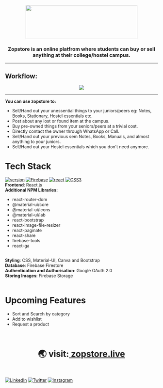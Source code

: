 <br/>
<p align="center"> <img src="https://user-images.githubusercontent.com/51415346/149559891-9cd27384-4fc6-4ec5-8154-0c90d0426f2b.png" width="368" height="112"> </img>  </p>




<h3 align="center">Zopstore is an online platfrom where students can buy or sell anything at their college/hostel campus.</h3>
<hr/>

## Workflow:
<p align="center"><img src='https://user-images.githubusercontent.com/51415346/150171041-c06ccfe2-12f8-486c-ad24-53966dd41615.png'></img></p>
<hr/>

<b>You can use zopstore to:</b>
- Sell/Hand out your unessential things to your juniors/peers eg: Notes, Books, Stationary, Hostel essentials etc.
- Post about any lost or found item at the campus.
- Buy pre-owned things from your seniors/peers at a trivial cost.
- Directly contact the owner through WhatsApp or Call.
- Sell/Hand out your previous sem Notes, Books, Manuals, and almost anything to your juniors.
- Sell/Hand out your Hostel essentials which you don't need anymore.

# Tech Stack

[![version](https://img.shields.io/badge/React-20232A?style=for-the-badge&logo=react&logoColor=61DAF)](#)
[![Firebase](https://img.shields.io/badge/firebase-20232A.svg?style=for-the-badge&logo=firebase)](#)
[![react](https://img.shields.io/badge/Material--UI-20232A?style=for-the-badge&logo=material-ui&logoColor=0081CB
)](#)
[![CSS3](https://img.shields.io/badge/css3-20232A.svg?style=for-the-badge&logo=css3)](#) <br/>
<b>Frontend</b>: React.js
<br>
<b>Additional NPM Libraries:</b>
  - react-router-dom
  - @material-ui/core
  - @material-ui/icons
  - @material-ui/lab
  - react-bootstrap
  - react-image-file-resizer
  - react-paginate
  - react-share
  - firebase-tools
  - react-ga


<br>
<b>Styling</b>: CSS, Material-UI, Canva and Bootstrap
<br>
<b>Database</b>: Firebase Firestore
<br>
<b>Authentication and Authorisation</b>: Google OAuth 2.0
<br>
<b>Storing Images</b>: Firebase Storage
<br>
<br>

# Upcoming Features
- Sort and Search by category
- Add to wishlist
- Request a product
<br>

<div align="center"><h1>&#127759; visit:<a href="https://zopstore.live"> zopstore.live</a></h1>
</div>
<br>

[![LinkedIn](https://img.shields.io/static/v1.svg?label=connect&message=@ishubhamdangi&color=grey&logo=linkedin&style=flat&logoColor=white&colorA=blue)](https://www.linkedin.com/in/ishubhamdangi/) [![Twitter](https://img.shields.io/static/v1.svg?label=connect&message=@ishubhamdangi&color=grey&logo=twitter&style=flat&logoColor=white&colorA=blue)](https://twitter.com/ishubhamdangi) [![Instagram](https://img.shields.io/static/v1.svg?label=follow&message=@ishubhamdangi&color=grey&logo=instagram&style=flat&logoColor=white&colorA=blue)](https://www.instagram.com/ishubhamdangi/) 
